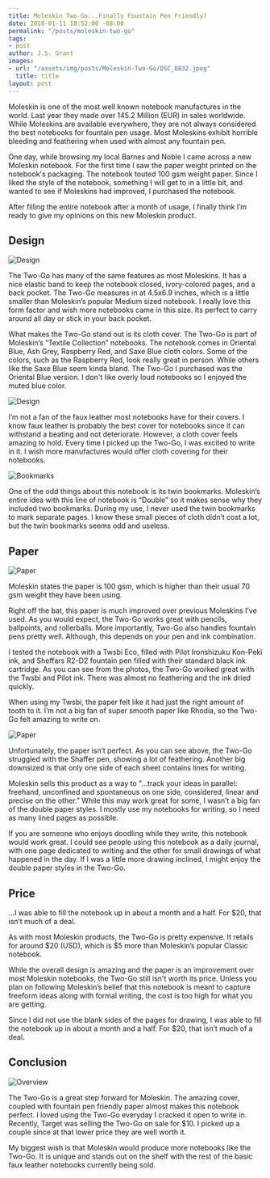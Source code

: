 ```yaml
---
title: Moleskin Two-Go...Finally Fountain Pen Friendly?
date: 2018-01-11 18:52:00 -08:00
permalink: "/posts/moleskin-two-go"
tags:
- post
author: J.S. Grant
images:
- url: "/assets/img/posts/Moleskin-Two-Go/DSC_8832.jpeg"
  title: title
layout: post
---
```


Moleskin is one of the most well known notebook manufactures in the world. Last year they made over 145.2 Million (EUR) in sales worldwide. While Moleskins are available everywhere, they are not always considered the best notebooks for fountain pen usage. Most Moleskins exhibit horrible bleeding and feathering when used with almost any fountain pen.

One day, while browsing my local Barnes and Noble I came across a new Moleskin notebook. For the first time I saw the paper weight printed on the notebook's packaging. The notebook touted 100 gsm weight paper. Since I liked the style of the notebook, something I will get to in a little bit, and wanted to see if Moleskins had improved, I purchased the notebook.

After filling the entire notebook after a month of usage, I finally think I’m ready to give my opinions on this new Moleskin product.

## Design

![Design](/assets/img/posts/Moleskin-Two-Go/DSC_8832.jpeg)

The Two-Go has many of the same features as most Moleskins. It has a nice elastic band to keep the notebook closed, ivory-colored pages, and a back pocket. The Two-Go measures in at 4.5x6.9 inches, which is a little smaller than Moleskin’s popular Medium sized notebook. I really love this form factor and wish more notebooks came in this size. Its perfect to carry around all day or stick in your back pocket.

What makes the Two-Go stand out is its cloth cover. The Two-Go is part of Moleskin’s “Textile Collection” notebooks. The notebook comes in Oriental Blue, Ash Grey, Raspberry Red, and Saxe Blue cloth colors. Some of the colors, such as the Raspberry Red, look really great in person. While others like the Saxe Blue seem kinda bland. The Two-Go I purchased was the Oriental Blue version. I don't like overly loud notebooks so I enjoyed the muted blue color.

![Design](/assets/img/posts/Moleskin-Two-Go/DSC_8816.jpeg)

I’m not a fan of the faux leather most notebooks have for their covers. I know faux leather is probably the best cover for notebooks since it can withstand a beating and not deteriorate. However, a cloth cover feels amazing to hold. Every time I picked up the Two-Go, I was excited to write in it. I wish more manufactures would offer cloth covering for their notebooks.

![Bookmarks](/assets/img/posts/Moleskin-Two-Go/DSC_8826.jpeg)

One of the odd things about this notebook is its twin bookmarks. Moleskin’s entire idea with this line of notebook is “Double” so it makes sense why they included two bookmarks. During my use, I never used the twin bookmarks to mark separate pages. I know these small pieces of cloth didn’t cost a lot, but the twin bookmarks seems odd and useless.

## Paper

![Paper](/assets/img/posts/Moleskin-Two-Go/DSC_8823.jpeg)

Moleskin states the paper is 100 gsm, which is higher than their usual 70 gsm weight they have been using.

Right off the bat, this paper is much improved over previous Moleskins I’ve used.  As you would expect, the Two-Go works great with pencils, ballpoints, and rollerballs. More importantly, Two-Go also handles fountain pens pretty well. Although, this depends on your pen and ink combination.

I tested the notebook with a Twsbi Eco, filled with Pilot Ironshizuku Kon-Peki ink, and Sheffars R2-D2 fountain pen filled with their standard black ink cartridge. As you can see from the photos, the Two-Go worked great with the Twsbi and Pilot ink. There was almost no feathering and the ink dried quickly.

When using my Twsbi, the paper felt like it had just the right amount of tooth to it. I’m not a big fan of super smooth paper like Rhodia, so the Two-Go felt amazing to write on.

![Paper](/assets/img/posts/Moleskin-Two-Go/DSC_8820.jpeg)

Unfortunately, the paper isn’t perfect. As you can see above, the Two-Go struggled with the Shaffer pen, showing a lot of feathering. Another big downsized is that only one side of each sheet contains lines for writing.

Moleskin sells this product as a way to "...track your ideas in parallel: freehand, unconfined and spontaneous on one side, considered, linear and precise on the other.” While this may work great for some, I wasn’t a big fan of the double paper styles. I mostly use my notebooks for writing, so I need as many lined pages as possible.

If you are someone who enjoys doodling while they write, this notebook would work great. I could see people using this notebook as a daily journal, with one page dedicated to writing and the other for small drawings of what happened in the day. If I was a little more drawing inclined, I might enjoy the double paper styles in the Two-Go.

## Price

<p class="pull-quote">...I was able to fill the notebook up in about a month and a half. For $20, that isn’t much of a deal.</p>
As with most Moleskin products, the Two-Go is pretty expensive. It retails for around $20 (USD), which is $5 more than Moleskin’s popular Classic notebook.

While the overall design is amazing and the paper is an improvement over most Moleskin notebooks, the Two-Go still isn't worth its price. Unless you plan on following Moleskin’s belief that this notebook is meant to capture freeform ideas along with formal writing, the cost is too high for what you are getting.

Since I did not use the blank sides of the pages for drawing, I was able to fill the notebook up in about a month and a half. For $20, that isn’t much of a deal.

## Conclusion

![Overview](/assets/img/posts/Moleskin-Two-Go/DSC_8816.jpeg)

The Two-Go is a great step forward for Moleskin. The amazing cover, coupled with fountain pen friendly paper almost makes this notebook perfect. I loved using the Two-Go everyday I cracked it open to write in. Recently, Target was selling the Two-Go on sale for $10. I picked up a couple since at that lower price they are well worth it.

My biggest wish is that Moleskin would produce more notebooks like the Two-Go. It is unique and stands out on the shelf with the rest of the basic faux leather notebooks currently being sold.